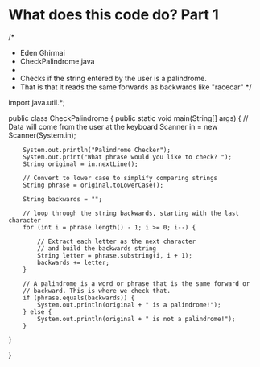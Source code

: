 # What does this code do? Part 1

/*
 * Eden Ghirmai
 * CheckPalindrome.java
 * 
 * Checks if the string entered by the user is a palindrome. 
 * That is that it reads the same forwards as backwards like "racecar"
 */

import java.util.*;

public class CheckPalindrome {
	public static void main(String[] args) {
		// Data will come from the user at the keyboard
		Scanner in = new Scanner(System.in);
		
		System.out.println("Palindrome Checker");
		System.out.print("What phrase would you like to check? ");
		String original = in.nextLine();
		
		// Convert to lower case to simplify comparing strings
		String phrase = original.toLowerCase(); 
		
		String backwards = ""; 
		
		// loop through the string backwards, starting with the last character
		for (int i = phrase.length() - 1; i >= 0; i--) {
		
		    // Extract each letter as the next character 
		    // and build the backwards string
			String letter = phrase.substring(i, i + 1);
			backwards += letter;
		}		
		
		// A palindrome is a word or phrase that is the same forward or 
		// backward. This is where we check that.
		if (phrase.equals(backwards)) {
			System.out.println(original + " is a palindrome!");
		} else {
			System.out.println(original + " is not a palindrome!");			
		}
		
	}
}
